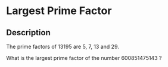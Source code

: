 # Largest Prime Factor

## Description

The prime factors of 13195 are 5, 7, 13 and 29.

What is the largest prime factor of the number 600851475143 ?
